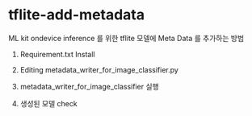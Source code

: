 # tflite-add-metadata

ML kit ondevice inference 를 위한 tflite 모델에 Meta Data 를 추가하는 방법

1. Requirement.txt Install

2. Editing metadata_writer_for_image_classifier.py

3. metadata_writer_for_image_classifier 실행

4. 생성된 모델 check
